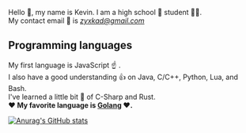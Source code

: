 
Hello 👋, my name is Kevin. I am a high school 🏫 student 👨‍🎓.  
My contact email 📧 is *zyxkad@gmail.com*

## Programming languages

My first language is JavaScript ☝️ .  
I also have a good understanding 👍 on Java, C/C++, Python, Lua, and Bash.  
I've learned a little bit 🤏 of C-Sharp and Rust.  
**❤️ My favorite language is [Golang](https://go.dev/) ❤️.**

[![Anurag's GitHub stats](https://github-readme-stats.vercel.app/api?username=zyxkad)](https://github.com/anuraghazra/github-readme-stats)

